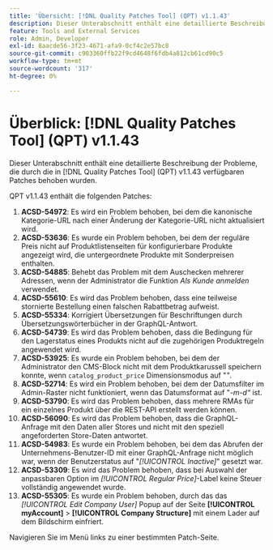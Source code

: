 ```yaml
---
title: 'Übersicht: [!DNL Quality Patches Tool] (QPT) v1.1.43'
description: Dieser Unterabschnitt enthält eine detaillierte Beschreibung der Probleme, die durch die in Version 1.1.43  [!DNL Quality Patches Tool]  Patches behoben wurden.
feature: Tools and External Services
role: Admin, Developer
exl-id: 8aacde56-3f23-4671-afa9-0cf4c2e57bc8
source-git-commit: c903360ffb22f9cd4648f6fdb4a812cb61cd90c5
workflow-type: tm+mt
source-wordcount: '317'
ht-degree: 0%

---
```


# Überblick: [!DNL Quality Patches Tool] (QPT) v1.1.43

Dieser Unterabschnitt enthält eine detaillierte Beschreibung der Probleme, die durch die in [!DNL Quality Patches Tool] (QPT) v1.1.43 verfügbaren Patches behoben wurden.

QPT v1.1.43 enthält die folgenden Patches:

1. **ACSD-54972**: Es wird ein Problem behoben, bei dem die kanonische Kategorie-URL nach einer Änderung der Kategorie-URL nicht aktualisiert wird.
1. **ACSD-53636**: Es wurde ein Problem behoben, bei dem der reguläre Preis nicht auf Produktlistenseiten für konfigurierbare Produkte angezeigt wird, die untergeordnete Produkte mit Sonderpreisen enthalten.
1. **ACSD-54885**: Behebt das Problem mit dem Auschecken mehrerer Adressen, wenn der Administrator die Funktion *Als Kunde anmelden* verwendet.
1. **ACSD-55610**: Es wird das Problem behoben, dass eine teilweise stornierte Bestellung einen falschen Rabattbetrag aufweist.
1. **ACSD-55334**: Korrigiert Übersetzungen für Beschriftungen durch Übersetzungswörterbücher in der GraphQL-Antwort.
1. **ACSD-54739**: Es wird das Problem behoben, dass die Bedingung für den Lagerstatus eines Produkts nicht auf die zugehörigen Produktregeln angewendet wird.
1. **ACSD-53925**: Es wurde ein Problem behoben, bei dem der Administrator den CMS-Block nicht mit dem Produktkarussell speichern konnte, wenn `catalog_product_price` Dimensionsmodus auf &quot;*&quot;*.
1. **ACSD-52714**: Es wird ein Problem behoben, bei dem der Datumsfilter im Admin-Raster nicht funktioniert, wenn das Datumsformat auf &quot;*-m-d“* ist.
1. **ACSD-53790**: Es wird das Problem behoben, dass mehrere RMAs für ein einzelnes Produkt über die REST-API erstellt werden können.
1. **ACSD-56090**: Es wird das Problem behoben, dass die GraphQL-Anfrage mit den Daten aller Stores und nicht mit den speziell angeforderten Store-Daten antwortet.
1. **ACSD-54983**: Es wurde ein Problem behoben, bei dem das Abrufen der Unternehmens-Benutzer-ID mit einer GraphQL-Anfrage nicht möglich war, wenn der Benutzerstatus auf &quot;*[!UICONTROL Inactive]*&quot; gesetzt war.
1. **ACSD-53309**: Es wird das Problem behoben, dass bei Auswahl der anpassbaren Option im *[!UICONTROL Regular Price]*-Label keine Steuer vollständig angewendet wurde.
1. **ACSD-55305**: Es wurde ein Problem behoben, durch das das *[!UICONTROL Edit Company User]* Popup auf der Seite **[!UICONTROL myAccount]** > **[!UICONTROL Company Structure]** mit einem Lader auf dem Bildschirm einfriert.

Navigieren Sie im Menü links zu einer bestimmten Patch-Seite.
